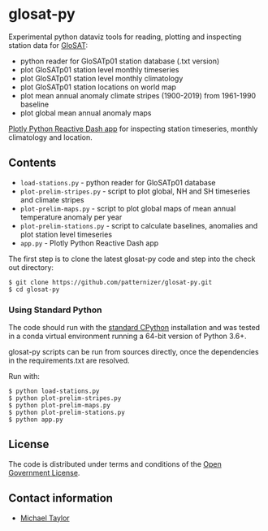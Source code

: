 # glosat-py

Experimental python dataviz tools for reading, plotting and inspecting station data for [GloSAT](https://www.glosat.org):

* python reader for GloSATp01 station database (.txt version)
* plot GloSATp01 station level monthly timeseries
* plot GloSATp01 station level monthly climatology
* plot GloSATp01 station locations on world map
* plot mean annual anomaly climate stripes (1900-2019) from 1961-1990 baseline
* plot global mean annual anomaly maps

[Plotly Python Reactive Dash app](https://patternizer-crutem5.herokuapp.com) for inspecting station timeseries, monthly climatology and location. 

## Contents

* `load-stations.py` - python reader for GloSATp01 database
* `plot-prelim-stripes.py` - script to plot global, NH and SH timeseries and climate stripes
* `plot-prelim-maps.py` - script to plot global maps of mean annual temperature anomaly per year 
* `plot-prelim-stations.py` - script to calculate baselines, anomalies and plot station level timeseries
* `app.py` - Plotly Python Reactive Dash app

The first step is to clone the latest glosat-py code and step into the check out directory: 

    $ git clone https://github.com/patternizer/glosat-py.git
    $ cd glosat-py

### Using Standard Python

The code should run with the [standard CPython](https://www.python.org/downloads/) installation and was tested 
in a conda virtual environment running a 64-bit version of Python 3.6+.

glosat-py scripts can be run from sources directly, once the dependencies in the requirements.txt are resolved.

Run with:

    $ python load-stations.py
    $ python plot-prelim-stripes.py
    $ python plot-prelim-maps.py
    $ python plot-prelim-stations.py
    $ python app.py

## License

The code is distributed under terms and conditions of the [Open Government License](http://www.nationalarchives.gov.uk/doc/open-government-licence/version/3/).

## Contact information

* [Michael Taylor](michael.a.taylor@uea.ac.uk)

